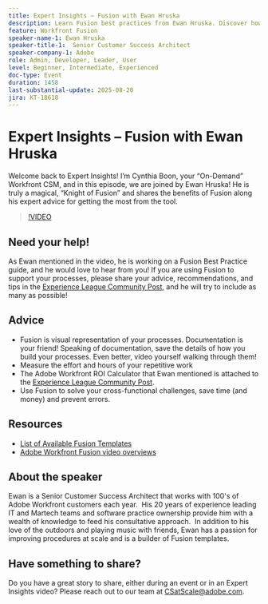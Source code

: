 ```yaml
---
title: Expert Insights – Fusion with Ewan Hruska
description: Learn Fusion best practices from Ewan Hruska. Discover how to document, optimize, and scale workflows with Adobe Workfront Fusion for efficiency.
feature: Workfront Fusion
speaker-name-1: Ewan Hruska
speaker-title-1:  Senior Customer Success Architect
speaker-company-1: Adobe
role: Admin, Developer, Leader, User
level: Beginner, Intermediate, Experienced
doc-type: Event
duration: 1458
last-substantial-update: 2025-08-20
jira: KT-18618
---
```


# Expert Insights – Fusion with Ewan Hruska

Welcome back to Expert Insights!  I’m Cynthia Boon, your “On-Demand” Workfront CSM, and in this episode, we are joined by Ewan Hruska! He is truly a magical, “Knight of Fusion” and shares the benefits of Fusion along his expert advice for getting the most from the tool. 

>[!VIDEO](https://video.tv.adobe.com/v/3469896/?learn=on&enablevpops)

## Need your help!

As Ewan mentioned in the video, he is working on a Fusion Best Practice guide, and he would love to hear from you!  If you are using Fusion to support your processes, please share your advice, recommendations, and tips in the [Experience League Community Post](https://experienceleaguecommunities.adobe.com/t5/workfront-discussions/video-february-2024-workfront-expert-insights-fusion-with-ewan/td-p/657114), and he will try to include as many as possible!

## Advice

* Fusion is visual representation of your processes. Documentation is your friend! Speaking of documentation, save the details of how you build your processes.  Even better, video yourself walking through them! 
* Measure the effort and hours of your repetitive work
* The Adobe Workfront ROI Calculator that Ewan mentioned is attached to the [Experience League Community Post](https://experienceleaguecommunities.adobe.com/t5/workfront-discussions/video-february-2024-workfront-expert-insights-fusion-with-ewan/td-p/657114).
* Use Fusion to solve your cross-functional challenges, save time (and money) and prevent errors. 

## Resources

 * [List of Available Fusion Templates](https://experienceleague.adobe.com/docs/workfront/using/adobe-workfront-fusion/scenarios-in-fusion/fusion-scenario-templates/currently-available-fusion-templates.html?lang=en) 
 * [Adobe Workfront Fusion video overviews](https://experienceleague.adobe.com/docs/workfront/using/adobe-workfront-fusion/get-started-with-workfront-fusion/fusion-basics-videos.html?lang=en) 

## About the speaker

Ewan is a Senior Customer Success Architect that works with 100's of Adobe Workfront customers each year.  His 20 years of experience leading IT and Martech teams and software practice ownership provide him with a wealth of knowledge to feed his consultative approach.  In addition to his love of the outdoors and playing music with friends, Ewan has a passion for improving procedures at scale and is a builder of Fusion templates.

## Have something to share?

Do you have a great story to share, either during an event or in an Expert Insights video? Please reach out to our team at [CSatScale@adobe.com](mailto:CSatScale@adobe.com).
